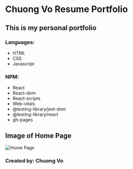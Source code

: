 # Chuong Vo Resume Portfolio

## This is my personal portfolio


### Languages: 
* HTML
* CSS
* Javascript
### NPM: 
* React
* React-dom
* React-scripts
* Web-vitals
* @testing-library/jest-dom
* @testing-library/react
* gh-pages

## Image of Home Page
![Home Page](https://user-images.githubusercontent.com/37889335/175720012-1c1b6c70-2d1d-46c3-a41c-8a464c08e6db.PNG)



### Created by: Chuong Vo

